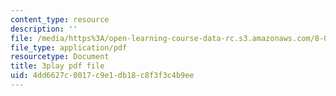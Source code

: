 ```yaml
---
content_type: resource
description: ''
file: /media/https%3A/open-learning-course-data-rc.s3.amazonaws.com/8-06-quantum-physics-iii-spring-2018/4dd6627c0017c9e1db18c8f3f3c4b9ee_4BM58741VOg.pdf
file_type: application/pdf
resourcetype: Document
title: 3play pdf file
uid: 4dd6627c-0017-c9e1-db18-c8f3f3c4b9ee
---
```


